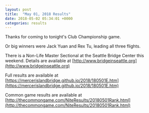 ```yaml
---
layout: post
title:  "May 01, 2018 Results"
date: 2018-05-02 05:34:01 +0000
categories: results
---
```

Thanks for coming to tonight's Club Championship game.

Or big winners were Jack Yuan and Rex Tu, leading all three flights.

There is a Non-Life Master Sectional at the Seattle Bridge Center this weekend. Details are available at [http://www.bridgeinseattle.org](http://www.bridgeinseattle.org)

Full results are available at [https://mercerislandbridge.github.io/2018/180501E.htm](https://mercerislandbridge.github.io/2018/180501E.htm)

Common game results are available at [http://thecommongame.com/NiteResults/20180501Rank.html](http://thecommongame.com/NiteResults/20180501Rank.html)
